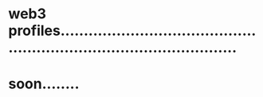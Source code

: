 # web3 profiles...........................................................................................
# soon........
